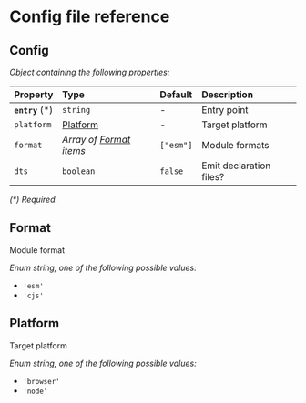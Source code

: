# Config file reference

## Config

_Object containing the following properties:_

| Property         | Type                               | Default   | Description             |
| :--------------- | :--------------------------------- | :-------- | :---------------------- |
| **`entry`** (\*) | `string`                           | -         | Entry point             |
| `platform`       | [Platform](#platform)              | -         | Target platform         |
| `format`         | _Array of [Format](#format) items_ | `["esm"]` | Module formats          |
| `dts`            | `boolean`                          | `false`   | Emit declaration files? |

_(\*) Required._

## Format

Module format

_Enum string, one of the following possible values:_

- `'esm'`
- `'cjs'`

## Platform

Target platform

_Enum string, one of the following possible values:_

- `'browser'`
- `'node'`

